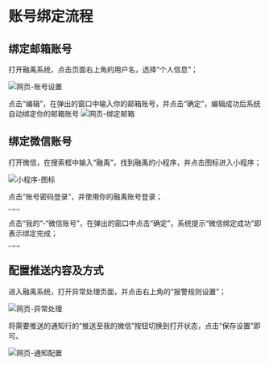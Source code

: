 # 账号绑定流程

## 绑定邮箱账号
打开融禹系统，点击页面右上角的用户名，选择“个人信息”；

![网页-账号设置](/绑定微信小程序/网页-账号设置.jpg)

点击“编辑”，在弹出的窗口中输入你的邮箱账号，并点击“确定”，编辑成功后系统自动绑定你的邮箱账号
![网页-绑定邮箱](/绑定微信小程序/网页-绑定邮箱.png)

## 绑定微信账号

打开微信，在搜索框中输入“融禹”，找到融禹的小程序，并点击图标进入小程序；

![小程序-图标](/绑定微信小程序/小程序-图标.jpg)

点击“账号密码登录”，并使用你的融禹账号登录；

<img src="/绑定微信小程序/小程序-登录.jpg" alt="小程序-登录" style="zoom:25%;" />

点击“我的”-“微信账号”，在弹出的窗口中点击“确定”，系统提示“微信绑定成功”即表示绑定完成；

<img src="/绑定微信小程序/小程序-绑定.jpg" alt="小程序-绑定" style="zoom:25%;" />

## 配置推送内容及方式

进入融禹系统，打开异常处理页面，并点击右上角的“报警规则设置”；

![网页-异常处理](/绑定微信小程序/网页-异常处理.jpg)

将需要推送的通知行的“推送至我的微信”按钮切换到打开状态，点击“保存设置”即可。

![网页-通知配置](/绑定微信小程序/网页-通知配置.jpg)